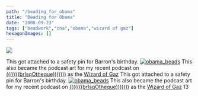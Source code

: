 ```yaml
---
path: "/beading_for_obama"
title: "Beading for Obama"
date: "2008-09-23"
tags: ["beadwork","cna","obama","wizard of gaz"]
hexagonImages: []
---
```


 [![](obama_beads.png)](obama_beads.png)

This got attached to a safety pin for Barron's birthday. [![](obama_beads.png "obama_beads")](obama_beads.png) This also became the podcast art for my recent podcast on [(((((((brlsqOtheque)))))))](http://www.burlesquedesign.com/brlsqotheque/) as the [Wizard of Gaz](http://myspace.com/wizardofgaz) This got attached to a safety pin for Barron's birthday. [![](obama_beads.png "obama_beads")](obama_beads.png) This also became the podcast art for my recent podcast on [(((((((brlsqOtheque)))))))](http://www.burlesquedesign.com/brlsqotheque/) as the [Wizard of Gaz](http://myspace.com/wizardofgaz) 13 
  <!---
  <div class="field field-type-filefield field-field-images" xmlns="http://www.w3.org/1999/xhtml">
      
    <div class="field-items">
            <div class="field-item odd">
                    <a href="http://www.beigerecords.com/joe-old/sites/default/files/obama_beads.png" class="imagecache imagecache-square_thumbnail imagecache-imagelink imagecache-square_thumbnail_imagelink"><img src="http://www.beigerecords.com/joe-old/sites/default/files/imagecache/square_thumbnail/obama_beads.png" alt="" title="" width="300" height="300" class="imagecache imagecache-square_thumbnail"/></a>        </div>
        </div>
</div> 
This got attached to a safety pin for Barron's birthday.

 <a href="http://www.beigerecords.com/joe/wp-content/uploads/2008/12/obama_beads.png" xmlns="http://www.w3.org/1999/xhtml"><img src="http://www.beigerecords.com/joe/wp-content/uploads/2008/12/obama_beads.png" alt="" title="obama_beads" width="300" height="265" class="alignnone size-full wp-image-178"/></a> 

This also became the podcast art for my recent podcast on  <a href="http://www.burlesquedesign.com/brlsqotheque/" xmlns="http://www.w3.org/1999/xhtml">(((((((brlsqOtheque)))))))</a>  as the  <a href="http://myspace.com/wizardofgaz" xmlns="http://www.w3.org/1999/xhtml">Wizard of Gaz</a> This got attached to a safety pin for Barron's birthday.

 <a href="/joe/newdrupal/sites/default/files/images/obama_beads.png" xmlns="http://www.w3.org/1999/xhtml"><img src="/joe/newdrupal/sites/default/files/images/obama_beads.png" alt="" title="obama_beads" width="300" height="265" class="alignnone size-full wp-image-178"/></a> 

This also became the podcast art for my recent podcast on  <a href="http://www.burlesquedesign.com/brlsqotheque/" xmlns="http://www.w3.org/1999/xhtml">(((((((brlsqOtheque)))))))</a>  as the  <a href="http://myspace.com/wizardofgaz" xmlns="http://www.w3.org/1999/xhtml">Wizard of Gaz</a> 13
  --->